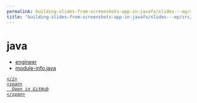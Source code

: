 ```yaml
---
permalink: building-slides-from-screenshots-app-in-javafx/slides---ep/src/main/java
title: "building-slides-from-screenshots-app-in-javafx/slides---ep/src/main/java"
---
```


# java
<ul>
  <li>
    <a href="engineer">
      engineer
    </a>
  </li>
  <li>
    <a href="module-info.java">
      module-info.java
    </a>
  </li>
</ul>
<div class="social open-gh-btn my-4">
  <a class="btn btn-github" href="https://github.com/tobiasbriones/blog/tree/main/swe/dev/java/javafx/drawing/productivity/building-slides-from-screenshots-app-in-javafx/slides---ep/src/main/java" target="_blank">
    <i class="fab fa-github">
      
    </i>
    <span>
      Open in GitHub
    </span>
  </a>
</div>